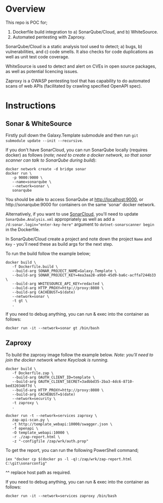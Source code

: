 # Overview

This repo is POC for;
1. Dockerfile build integration to a) SonarQube/Cloud, and b) WhiteSource.
2. Automated pentesting with Zaproxy.

SonarQube/Cloud is a static analysis tool used to detect; a) bugs, b) vulnerabilities, and c) code smells. It also checks for code duplications as well as unit test code coverage.

WhiteSource is used to detect and alert on CVEs in open source packages, as well as potential licencing issues.

Zaproxy is a OWASP pentesting tool that has capability to do automated scans of web APIs (facilitated by crawling specified OpenAPI spec).

# Instructions

## Sonar & WhiteSource

Firstly pull down the Galaxy.Template submodule and then run `git submodule update --init --recursive`.

If you don't have SonarCloud, you can run SonarQube locally (requires docker) as follows (*note; need to create a docker network, so that sonar scanner can talk to SonarQube during build*):
```
docker network create -d bridge sonar
docker run \
   -p 9000:9000 \
   --name=sonarqube \
   --network=sonar \
   sonarqube
```

You should be able to access SonarQube at [http://localhost:9000](http://localhost:9000), or http://sonarqube:9000 for containers on the same 'sonar' docker network.

Alternatively, if you want to use [SonarCloud](http://sonarcloud.io), you'll need to update `SonarQube.Analysis.xml` appropriately as well as add a `/d:sonar.login="enter-key-here"` argument to `dotnet-sonarscanner begin` in the Dockerfile.

In SonarQube/Cloud create a project and note down the project `Name` and `Key` - you'll need these as build args for the next step.

To run the build follow the example below;
```
docker build \
   -f Dockerfile.build \
   --build-arg SONAR_PROJECT_NAME=Galaxy.Template \
   --build-arg SONAR_PROJECT_KEY=4ea3aa28-a9b0-45d9-ba6c-acffa7244b33 \
   --build-arg WHITESOURCE_API_KEY=redacted \
   --build-arg HTTP_PROXY=http://proxy:8080 \
   --build-arg CACHEBUST=$(date)
   --network=sonar \
   -t gt \
   .
```

If you need to debug anything, you can run & exec into the container as follows:
```
docker run -it --network=sonar gt /bin/bash
```

## Zaproxy

To build the zaproxy image follow the example below. *Note: you'll need to join the docker network where Keycloak is running.*
```
docker build \
   -f Dockerfile.zap \
   --build-arg OAUTH_CLIENT_ID=template \
   --build-arg OAUTH_CLIENT_SECRET=3adbbd35-2ba3-4dc6-8710-bed320346f7d \
   --build-arg HTTP_PROXY=http://proxy:8080 \
   --build-arg CACHEBUST=$(date)
   --network=security \
   -t zaproxy \
   .
```
```
docker run -t --network=services zaproxy \
   zap-api-scan.py \
   -t http://template_webapi:10000/swagger.json \
   -f openapi \
   -O template_webapi:10000 \
   -r ./zap-report.html \
   -z "-configfile /zap/wrk/auth.prop"
```

To get the report, you can run the following PowerShell command;

```
iex "docker cp $(docker ps -l -q):/zap/wrk/zap-report.html C:\git\sonarconfig"
```
^^ replace host path as required.

If you need to debug anything, you can run & exec into the container as follows:
```
docker run -it --network=services zaproxy /bin/bash
```
